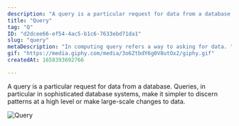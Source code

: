```yaml
---
description: "A query is a particular request for data from a database. Queries, in particular in sophisticated database systems, make it simpler to discern patterns at a high level or make large-scale changes to data. "
title: "Query"
tag: "Q"
ID: "d2dcee66-ef54-4ac5-b1c6-7633ebd71da1"
slug: "query"
metaDescription: "In computing query refers a way to asking for data. "
gif: "https://media.giphy.com/media/3o6ZtbdY6g0V8utOx2/giphy.gif"
createdAt: 1658393692766

---
```

A query is a particular request for data from a database. Queries, in particular in sophisticated database systems, make it simpler to discern patterns at a high level or make large-scale changes to data. 

![Query](https://media.giphy.com/media/3o6ZtbdY6g0V8utOx2/giphy.gif)